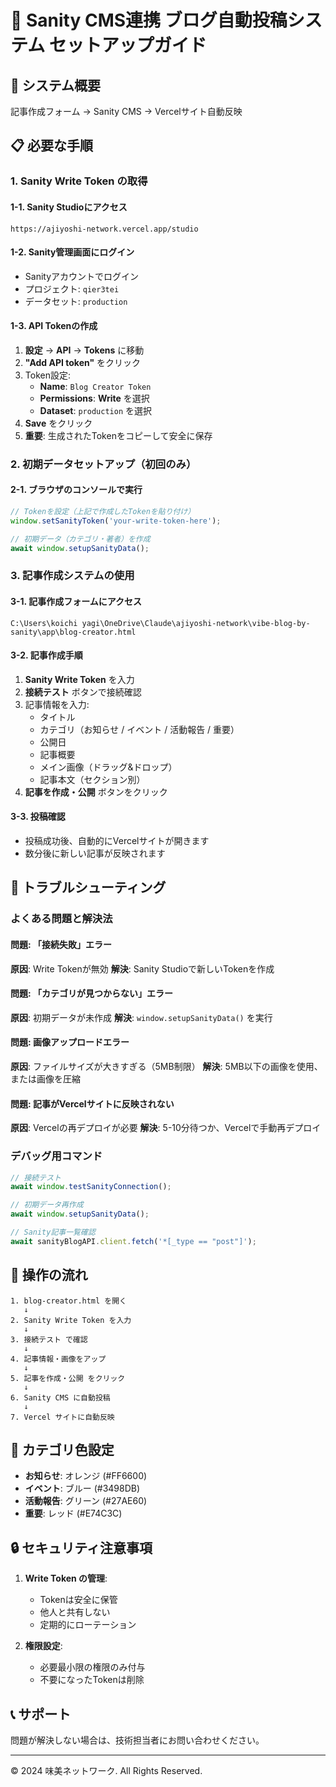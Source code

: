 # 📝 Sanity CMS連携 ブログ自動投稿システム セットアップガイド

## 🎯 システム概要

記事作成フォーム → Sanity CMS → Vercelサイト自動反映

## 📋 必要な手順

### 1. Sanity Write Token の取得

#### 1-1. Sanity Studioにアクセス
```
https://ajiyoshi-network.vercel.app/studio
```

#### 1-2. Sanity管理画面にログイン
- Sanityアカウントでログイン
- プロジェクト: `qier3tei`
- データセット: `production`

#### 1-3. API Tokenの作成
1. **設定** → **API** → **Tokens** に移動
2. **"Add API token"** をクリック
3. Token設定:
   - **Name**: `Blog Creator Token`
   - **Permissions**: **Write** を選択
   - **Dataset**: `production` を選択
4. **Save** をクリック
5. **重要**: 生成されたTokenをコピーして安全に保存

### 2. 初期データセットアップ（初回のみ）

#### 2-1. ブラウザのコンソールで実行
```javascript
// Tokenを設定（上記で作成したTokenを貼り付け）
window.setSanityToken('your-write-token-here');

// 初期データ（カテゴリ・著者）を作成
await window.setupSanityData();
```

### 3. 記事作成システムの使用

#### 3-1. 記事作成フォームにアクセス
```
C:\Users\koichi yagi\OneDrive\Claude\ajiyoshi-network\vibe-blog-by-sanity\app\blog-creator.html
```

#### 3-2. 記事作成手順
1. **Sanity Write Token** を入力
2. **接続テスト** ボタンで接続確認
3. 記事情報を入力:
   - タイトル
   - カテゴリ（お知らせ / イベント / 活動報告 / 重要）
   - 公開日
   - 記事概要
   - メイン画像（ドラッグ&ドロップ）
   - 記事本文（セクション別）
4. **記事を作成・公開** ボタンをクリック

#### 3-3. 投稿確認
- 投稿成功後、自動的にVercelサイトが開きます
- 数分後に新しい記事が反映されます

## 🔧 トラブルシューティング

### よくある問題と解決法

#### 問題: 「接続失敗」エラー
**原因**: Write Tokenが無効
**解決**: Sanity Studioで新しいTokenを作成

#### 問題: 「カテゴリが見つからない」エラー  
**原因**: 初期データが未作成
**解決**: `window.setupSanityData()` を実行

#### 問題: 画像アップロードエラー
**原因**: ファイルサイズが大きすぎる（5MB制限）
**解決**: 5MB以下の画像を使用、または画像を圧縮

#### 問題: 記事がVercelサイトに反映されない
**原因**: Vercelの再デプロイが必要
**解決**: 5-10分待つか、Vercelで手動再デプロイ

### デバッグ用コマンド

```javascript
// 接続テスト
await window.testSanityConnection();

// 初期データ再作成
await window.setupSanityData();

// Sanity記事一覧確認
await sanityBlogAPI.client.fetch('*[_type == "post"]');
```

## 📱 操作の流れ

```
1. blog-creator.html を開く
   ↓
2. Sanity Write Token を入力
   ↓
3. 接続テスト で確認
   ↓
4. 記事情報・画像をアップ
   ↓
5. 記事を作成・公開 をクリック
   ↓
6. Sanity CMS に自動投稿
   ↓
7. Vercel サイトに自動反映
```

## 🎨 カテゴリ色設定

- **お知らせ**: オレンジ (#FF6600)
- **イベント**: ブルー (#3498DB)  
- **活動報告**: グリーン (#27AE60)
- **重要**: レッド (#E74C3C)

## 🔒 セキュリティ注意事項

1. **Write Token の管理**:
   - Tokenは安全に保管
   - 他人と共有しない
   - 定期的にローテーション

2. **権限設定**:
   - 必要最小限の権限のみ付与
   - 不要になったTokenは削除

## 📞 サポート

問題が解決しない場合は、技術担当者にお問い合わせください。

---

© 2024 味美ネットワーク. All Rights Reserved.